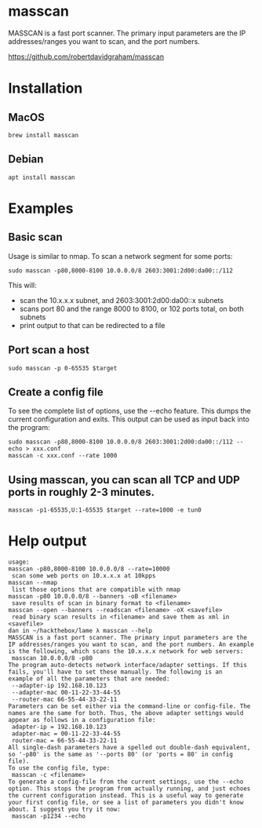 # masscan
MASSCAN is a fast port scanner. The primary input parameters are the IP addresses/ranges you want to scan, and the port numbers.

https://github.com/robertdavidgraham/masscan

# Installation
## MacOS
    brew install masscan
## Debian
    apt install masscan

# Examples

## Basic scan
Usage is similar to nmap. To scan a network segment for some ports:

    sudo masscan -p80,8000-8100 10.0.0.0/8 2603:3001:2d00:da00::/112

This will:

* scan the 10.x.x.x subnet, and 2603:3001:2d00:da00::x subnets
* scans port 80 and the range 8000 to 8100, or 102 ports total, on both subnets
* print output to <stdout> that can be redirected to a file

## Port scan a host
    sudo masscan -p 0-65535 $target

## Create a config file
To see the complete list of options, use the --echo feature. This dumps the current configuration and exits. This output can be used as input back into the program:

    sudo masscan -p80,8000-8100 10.0.0.0/8 2603:3001:2d00:da00::/112 --echo > xxx.conf
    masscan -c xxx.conf --rate 1000

## Using masscan, you can scan all TCP and UDP ports in roughly 2-3 minutes.
    masscan -p1-65535,U:1-65535 $target --rate=1000 -e tun0

# Help output
```
usage:
masscan -p80,8000-8100 10.0.0.0/8 --rate=10000
 scan some web ports on 10.x.x.x at 10kpps
masscan --nmap
 list those options that are compatible with nmap
masscan -p80 10.0.0.0/8 --banners -oB <filename>
 save results of scan in binary format to <filename>
masscan --open --banners --readscan <filename> -oX <savefile>
 read binary scan results in <filename> and save them as xml in <savefile>
dan in ~/hackthebox/lame λ masscan --help
MASSCAN is a fast port scanner. The primary input parameters are the
IP addresses/ranges you want to scan, and the port numbers. An example
is the following, which scans the 10.x.x.x network for web servers:
 masscan 10.0.0.0/8 -p80
The program auto-detects network interface/adapter settings. If this
fails, you'll have to set these manually. The following is an
example of all the parameters that are needed:
 --adapter-ip 192.168.10.123
 --adapter-mac 00-11-22-33-44-55
 --router-mac 66-55-44-33-22-11
Parameters can be set either via the command-line or config-file. The
names are the same for both. Thus, the above adapter settings would
appear as follows in a configuration file:
 adapter-ip = 192.168.10.123
 adapter-mac = 00-11-22-33-44-55
 router-mac = 66-55-44-33-22-11
All single-dash parameters have a spelled out double-dash equivalent,
so '-p80' is the same as '--ports 80' (or 'ports = 80' in config file).
To use the config file, type:
 masscan -c <filename>
To generate a config-file from the current settings, use the --echo
option. This stops the program from actually running, and just echoes
the current configuration instead. This is a useful way to generate
your first config file, or see a list of parameters you didn't know
about. I suggest you try it now:
 masscan -p1234 --echo
```
